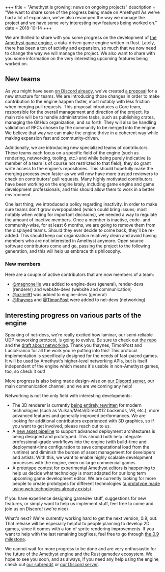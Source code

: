 +++
title = "Amethyst is growing; news on ongoing projects"
description = "We want to share some of the progress being made on Amethyst! As we've had a lot of expansion, we've also revamped the way we manage the project and we have some very interesting new features being worked on."
date = 2018-10-14
+++

We are thrilled to share with you some progress on the development of [the Amethyst game engine](https://www.amethyst.rs), a data-driven game engine written in Rust. Lately, there has been a ton of activity and expansion, so much that we now need to change the way we will manage the project. We also want to share with you some information on the very interesting upcoming features being worked on.

## New teams

As you might have seen [on Discord already](https://discord.gg/amethyst), we've created
[a proposal](https://gist.github.com/torkleyy/e89971b1c65a8e261a21220120df443a) for a new structure for teams. We are introducing those changes in order to make contribution to the engine happen faster, most notably with less friction when merging pull requests.
This proposal introduces a Core team, responsible for the overall management and direction of the project. Its main role will be to handle administrative tasks, such as publishing crates, managing the GitHub organization, and so forth. They will also be handling validation of RFCs chosen by the community to be merged into the engine. We believe that way we can make the engine thrive in a coherent way while making expansion fast and community-driven.

Additionally, we are introducing new specialized teams of contributors. These teams each focus on a specific field of the engine (such as rendering, networking, tooling, etc.) and while being purely indicative (a member of a team is of course not restricted to that field), they do grant write access to the engine's repositories. This should hopefully make the merging process even faster as we will now have more trusted reviewers to check on contributors' pull requests. Many highly motivated contributors have been working on the engine lately, including game engine and game development professionals, and this should allow them to work in a better environment.

One last thing; we introduced a policy regarding inactivity. In order to make sure teams don't grow overpopulated (which could bring issues; most notably when voting for important decisions), we needed a way to regulate the amount of inactive members.
Once a member is inactive, code- and community-wise, for at least 6 months, we are going to remove them from the displayed teams.
Should they ever decide to come back, they'll be re-added. This should keep our organization relatively
clean and avoid having members who are not interested in Amethyst anymore. Open source software contributors come and go, passing the project to the following generation, and this will help us embrace this philosophy.

### New members

Here are a couple of active contributors that are now members of a team:

* [@magnonellie](https://github.com/magnonellie) was added to engine-devs (general), render-devs (renderer) and website-devs (website and communication)
* [@azriel91](https://github.com/azriel91) was added to engine-devs (general)
* [@fhaynes](https://github.com/fhaynes) and [@TimonPost](https://github.com/TimonPost) were added to net-devs (networking)

## Interesting progress on various parts of the engine

Speaking of net-devs, we're really excited how laminar, our semi-reliable UDP networking protocol, is going to evolve.
Be sure to check out [the repo](https://github.com/amethyst/laminar) and the
[draft about networking](https://docs.google.com/document/d/1YghHzG17Y9SKkgajyO4Dzf3YEcmAMJ6lQFT0o6yQzZ8/edit).
Thank you fhaynes, TimonPost and LucioFranco for all the work you're putting into this!
This protocol implementation is specifically designed for the needs of fast-paced games. It will be used by Amethyst's higher-level networking APIs, but is itself independent of the engine which means it's usable in non-Amethyst games, too, so check it out!

More progress is also being made design-wise on [our Discord server](https://discord.gg/amethyst), our main communication channel, and we are welcoming any help!

Networking is not the only field with interesting developments:
- The 3D renderer is currently [being entirely rewritten](https://github.com/rustgd/rendy) for modern technologies (such as Vulkan/Metal/DirectX12 backends, VR, etc.), more advanced features and generally improved performances. We are looking for additional contributors experienced with 3D graphics, so if you want to get involved, please reach out to us.
- A [new asset pipeline](https://github.com/amethyst/amethyst/issues/875) to support advanced deployment architectures is being designed and prototyped. This should both help integrate professional-grade workflows into the engine (with build-time and deployment-time configuration to save computational load from the runtime) and diminish the burden of asset management for developers and artists. With this, we want to enable highly scalable development processes with the engine, even on large commercial games.
- A prototype contest for experimental Amethyst editors is happening to help us decide what technology is most adapted for our long term upcoming game development editor. We are currently looking for more people to create prototypes for different technologies ([a prototype made using web technologies already exists](https://github.com/randomPoison/amethyst-editor)).

If you have experience designing gamedev stuff, suggestions for new features, or simply want to help us implement stuff, feel free to come and join us on Discord! (we're nice)

What's next? We're currently working hard to get the next version, 0.9, out. That release will be especially helpful
to people planning to develop 2D games, since it comes with a ton of sprite rendering improvements. If you want to help with the last remaining bugfixes,
feel free to go through [the 0.9 milestone](https://github.com/amethyst/amethyst/issues?q=is%3Aopen+is%3Aissue+milestone%3A0.9).

We cannot wait for more progress to be done and are very enthusiastic for the future of the Amethyst engine and the Rust gamedev ecosystem. We hope to see you soon, and as always, if you need any help using the engine, check out [our subreddit](https://reddit.com/r/Amethyst) or [our Discord server](https://discord.gg/amethyst).
